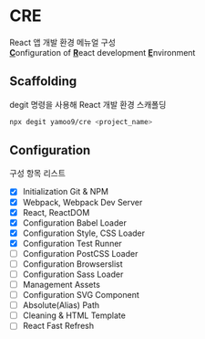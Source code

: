 # CRE

React 앱 개발 환경 메뉴얼 구성  
<b><u>C</u></b>onfiguration of <b><u>R</u></b>eact development <b><u>E</u></b>nvironment

## Scaffolding

degit 명령을 사용해 React 개발 환경 스캐폴딩

```sh
npx degit yamoo9/cre <project_name>
```

## Configuration

구성 항목 리스트

- [x]  Initialization Git & NPM
- [x]  Webpack, Webpack Dev Server
- [x]  React, ReactDOM
- [x]  Configuration Babel Loader
- [x]  Configuration Style, CSS Loader
- [x]  Configuration Test Runner
- [ ]  Configuration PostCSS Loader
- [ ]  Configuration Browserslist
- [ ]  Configuration Sass Loader
- [ ]  Management Assets
- [ ]  Configuration SVG Component
- [ ]  Absolute(Alias) Path
- [ ]  Cleaning & HTML Template
- [ ]  React Fast Refresh